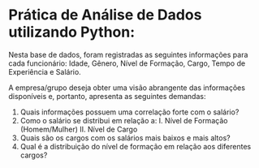 <h1>Prática de Análise de Dados utilizando Python:</h1>

Nesta base de dados, foram registradas as seguintes informações para cada funcionário: Idade, Gênero, Nível de Formação, Cargo, Tempo de Experiência e Salário.

A empresa/grupo deseja obter uma visão abrangente das informações disponíveis e, portanto, apresenta as seguintes demandas:

1. Quais informações possuem uma correlação forte com o salário?
2. Como o salário se distribui em relação a:
   I. Nível de Formação (Homem/Mulher)
   II. Nível de Cargo
3. Quais são os cargos com os salários mais baixos e mais altos?
4. Qual é a distribuição do nível de formação em relação aos diferentes cargos?
